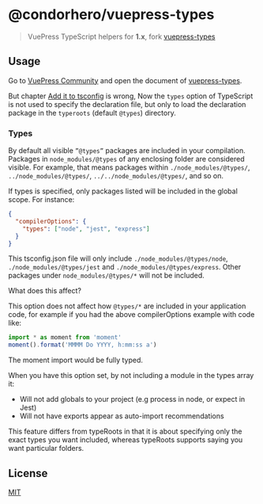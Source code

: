 # @condorhero/vuepress-types

> VuePress TypeScript helpers for **1.x**, fork [vuepress-types](https://github.com/vuepress/vuepress-community/blob/main/packages/vuepress-types/README.md)

## Usage

Go to [VuePress Community](https://github.com/vuepress) and open the document of [vuepress-types](https://vuepress-community.netlify.app/en/tools/types/#installation).

But chapter [Add it to tsconfig](https://vuepress-community.netlify.app/en/tools/types/#import-it-manually) is wrong, Now the `types` option of TypeScript is not used to specify the declaration file, but only to load the declaration package in the `typeroots` (default `@types`) directory.

### Types

By default all visible `”@types”` packages are included in your compilation. Packages in `node_modules/@types` of any enclosing folder are considered visible. For example, that means packages within `./node_modules/@types/`, `../node_modules/@types/`, `../../node_modules/@types/`, and so on.

If types is specified, only packages listed will be included in the global scope. For instance:

```json
{
  "compilerOptions": {
    "types": ["node", "jest", "express"]
  }
}
```

This tsconfig.json file will only include `./node_modules/@types/node`, `./node_modules/@types/jest` and `./node_modules/@types/express`. Other packages under `node_modules/@types/*` will not be included.

What does this affect?

This option does not affect how `@types/*` are included in your application code, for example if you had the above compilerOptions example with code like:

```js
import * as moment from 'moment'
moment().format('MMMM Do YYYY, h:mm:ss a')
```

The moment import would be fully typed.

When you have this option set, by not including a module in the types array it:

- Will not add globals to your project (e.g process in node, or expect in Jest)
- Will not have exports appear as auto-import recommendations

This feature differs from typeRoots in that it is about specifying only the exact types you want included, whereas typeRoots supports saying you want particular folders.

## License

[MIT](https://github.com/condorheroblog/vuepress-plugin-export-pdf/blob/main/LICENSE)
